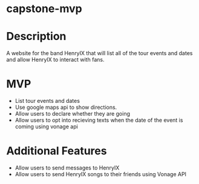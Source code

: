 # capstone-mvp

# Description

A website for the band HenryIX that will list all of the tour events and dates and allow HenryIX to interact with fans.

# MVP

* List tour events and dates
* Use google maps api to show directions.
* Allow users to declare whether they are going
* Allow users to opt into recieving texts when the date of the event is coming using vonage api


# Additional Features

* Allow users to send messages to HenryIX
* Allow users to send HenryIX songs to their friends using Vonage API
